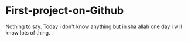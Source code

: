 # First-project-on-Github
Nothing to say. 
Today i don't know anything but in sha allah one day i will know lots of thing.
